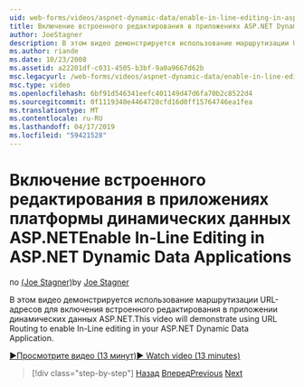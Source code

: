 ```yaml
---
uid: web-forms/videos/aspnet-dynamic-data/enable-in-line-editing-in-aspnet-dynamic-data-applications
title: Включение встроенного редактирования в приложениях ASP.NET Dynamic Data | Документация Майкрософт
author: JoeStagner
description: В этом видео демонстрируется использование маршрутизации URL-адресов для включения встроенного редактирования в приложении динамических данных ASP.NET.
ms.author: riande
ms.date: 10/23/2008
ms.assetid: a22201df-c031-4505-b3bf-9a0a9667d62b
msc.legacyurl: /web-forms/videos/aspnet-dynamic-data/enable-in-line-editing-in-aspnet-dynamic-data-applications
msc.type: video
ms.openlocfilehash: 6bf91d546341eefc401149d47d6fa70b2c8522d4
ms.sourcegitcommit: 0f1119340e4464720cfd16d0ff15764746ea1fea
ms.translationtype: MT
ms.contentlocale: ru-RU
ms.lasthandoff: 04/17/2019
ms.locfileid: "59421528"
---
```

# <a name="enable-in-line-editing-in-aspnet-dynamic-data-applications"></a><span data-ttu-id="b1ecc-103">Включение встроенного редактирования в приложениях платформы динамических данных ASP.NET</span><span class="sxs-lookup"><span data-stu-id="b1ecc-103">Enable In-Line Editing in ASP.NET Dynamic Data Applications</span></span>

<span data-ttu-id="b1ecc-104">по [(Joe Stagner)](https://github.com/JoeStagner)</span><span class="sxs-lookup"><span data-stu-id="b1ecc-104">by [Joe Stagner](https://github.com/JoeStagner)</span></span>

<span data-ttu-id="b1ecc-105">В этом видео демонстрируется использование маршрутизации URL-адресов для включения встроенного редактирования в приложении динамических данных ASP.NET.</span><span class="sxs-lookup"><span data-stu-id="b1ecc-105">This video will demonstrate using URL Routing to enable In-Line editing in your ASP.NET Dynamic Data Application.</span></span>

[<span data-ttu-id="b1ecc-106">&#9654;Просмотрите видео (13 минут)</span><span class="sxs-lookup"><span data-stu-id="b1ecc-106">&#9654; Watch video (13 minutes)</span></span>](https://channel9.msdn.com/Blogs/ASP-NET-Site-Videos/enable-in-line-editing-in-aspnet-dynamic-data-applications)

> [!div class="step-by-step"]
> <span data-ttu-id="b1ecc-107">[Назад](begin-modifying-dynamic-data-applications-with-url-routing.md)
> [Вперед](how-to-enable-table-specific-routing-in-dynamic-data-applications.md)</span><span class="sxs-lookup"><span data-stu-id="b1ecc-107">[Previous](begin-modifying-dynamic-data-applications-with-url-routing.md)
[Next](how-to-enable-table-specific-routing-in-dynamic-data-applications.md)</span></span>

